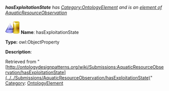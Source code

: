 ___hasExploitationState__ has [Category:OntologyElement](../../Category/OntologyElement "Category:OntologyElement") and is an [element of](../../Property/ElementOf "Property:ElementOf") [AquaticResourceObservation](../../Submissions/AquaticResourceObservation "Submissions:AquaticResourceObservation")_


  




[![ObjectProperty](../../images/thumb/c/c3/ObjectProperty.gif/45px-ObjectProperty.gif)](../../Image/ObjectProperty.gif "ObjectProperty")
__Name__: hasExploitationState 


__Type:__ owl:ObjectProperty 


__Description__: 





Retrieved from "[http://ontologydesignpatterns.org/wiki/Submissions:AquaticResourceObservation/hasExploitationState](../../Submissions/AquaticResourceObservation/hasExploitationState)"
 [Category](http://ontologydesignpatterns.org/wiki/Special:Categories "Special:Categories"): [OntologyElement](../../Category/OntologyElement "Category:OntologyElement")